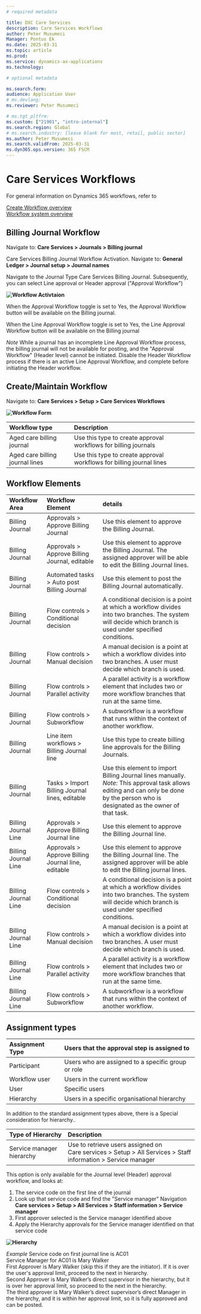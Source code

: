 ```yaml
---
# required metadata

title: DXC Care Services 
description: Care Services Workflows
author: Peter Musumeci 
Manager: Pontus Ek
ms.date: 2025-03-31
ms.topic: article
ms.prod: 
ms.service: dynamics-ax-applications
ms.technology: 

# optional metadata

ms.search.form: 
audience: Application User
# ms.devlang: 
ms.reviewer: Peter Musumeci 

# ms.tgt_pltfrm: 
ms.custom: ["21901", "intro-internal"]
ms.search.region: Global
# ms.search.industry: [leave blank for most, retail, public sector]
ms.author: Peter Musumeci
ms.search.validFrom: 2025-03-31
ms.dyn365.ops.version: 365 FSCM
---
```



# Care Services Workflows

For general information on Dynamics 365 workflows, refer to 

[Create Workflow overview](https://learn.microsoft.com/en-us/dynamics365/fin-ops-core/fin-ops/organization-administration/create-workflow)<br>
[Workflow system overview](https://learn.microsoft.com/en-us/dynamics365/fin-ops-core/fin-ops/organization-administration/overview-workflow-system)

## Billing Journal Workflow

Navigate to:  **Care Services > Journals > Billing journal**

Care Services Billing Journal Workflow Activation. Navigate to:  **General Ledger > Journal setup > Journal names**

Navigate to the Journal Type Care Services Billing Journal.  Subsequently, you can select Line approval or Header approval ("Approval Workflow")

**![Workflow Activtaion](../IMAGES/Workflow.png)**

When the Approval Workflow toggle is set to Yes, the Approval Workflow button will be available on the Billing journal.  

When the Line Approval Workflow toggle is set to Yes, the Line Approval Workflow button will be available on the Billing journal

*Note* While a journal has an incomplete Line Approval Workflow process, the billing journal will not be available for posting, and the "Approval Workflow" (Header level) cannot be initiated. Disable the Header Workflow process if there is an active Line Approval Workflow, and complete before initiating the Header workflow.

## Create/Maintain Workflow

Navigate to:  **Care Services > Setup > Care Services Workflows**

**![Workflow Form](../IMAGES/Care-Services-workflow-page.png)**

**Workflow type**         | **Description**         
:-----            |:------------------------  
Aged care billing journal                  | Use this type to create approval workflows for billing journals  |
Aged care billing journal lines          | Use this type to create approval workflows for billing journal lines |

## Workflow Elements

**Workflow Area**         | **Workflow Element**         | **details** 
:----------------------            |:------------------------  |:------------------------  
Billing Journal |Approvals > Approve Billing Journal|Use this element to approve the Billing Journal.
Billing Journal |Approvals > Approve Billing Journal, editable|Use this element to approve the Billing Journal. The assigned approver will be able to edit the Billing Journal lines.
Billing Journal |Automated tasks > Auto post Billing Journal|Use this element to post the Billing Journal automatically.
Billing Journal |Flow controls > Conditional decision|A conditional decision is a point at which a workflow divides into two branches. The system will decide which branch is used under specified conditions. 
Billing Journal |Flow controls > Manual decision|A manual decision is a point at which a workflow divides into two branches. A user must decide which branch is used. 
Billing Journal |Flow controls > Parallel activity|A parallel activity is a workflow element that includes two or more workflow branches that run at the same time.
Billing Journal |Flow controls > Subworkflow|A subworkflow is a workflow that runs within the context of another workflow. 
Billing Journal |Line item workflows > Billing Journal line|Use this type to create billing line approvals for the Billing Journals.
Billing Journal |Tasks > Import Billing Journal lines, editable|Use this element to import Billing Journal lines manually. <br>*Note:* This approval task allows editing and can only be done by the person who is designated as the owner of that task.
Billing Journal Line |Approvals > Approve Billing Journal line|Use this element to approve the Billing Journal line. 
Billing Journal Line |Approvals > Approve Billing Journal line, editable|Use this element to approve the Billing Journal line. The assigned approver will be able to edit the Billing journal lines.
Billing Journal Line |Flow controls > Conditional decision|A conditional decision is a point at which a workflow divides into two branches. The system will decide which branch is used under specified conditions. 
Billing Journal Line |Flow controls > Manual decision|A manual decision is a point at which a workflow divides into two branches. A user must decide which branch is used. 
Billing Journal Line |Flow controls > Parallel activity|A parallel activity is a workflow element that includes two or more workflow branches that run at the same time.
Billing Journal Line |Flow controls > Subworkflow|A subworkflow is a workflow that runs within the context of another workflow. 

## Assignment types 

**Assignment Type**         | **Users that the approval step is assigned to**            
:-----            |:------------------------  
Participant|Users who are assigned to a specific group or role|
Workflow user|Users in the current workflow|
User|Specific users|
Hierarchy|Users in a specific organisational hierarchy|

In addition to the standard assignment types above, there is a  Special consideration for hierarchy.. 

**Type of Hierarchy**         | **Description** 
:-----            |:------------------------  
Service manager hierarchy| Use to retrieve users assigned on <br> Care services > Setup > All Services > Staff information > Service manager

This option is only available for the Journal level (Header) approval workflow, and looks at: 
1.	The service code on the first line of the journal
2.	Look up that service code and find the "Service manager" Navigation  **Care services > Setup > All Services > Staff information > Service manager**
3.	First approver selected is the Service manager identified above
4.	Apply the Hierarchy approvals for the Service manager identified on that service code

**![Hierarchy](../IMAGES/Hierarchy.png)**

*Example*
Service code on first journal line is AC01<br>
Service Manager for AC01 is Mary Walker <br>
First Approver is Mary Walker (skip this if they are the initiator). If it is over the user's approval limit, proceed to the next in hierarchy. <br>
Second Approver is Mary Walker’s direct supervisor in the hierarchy, but it is over her approval limit, so  proceed to the next in the hierarchy.<br>
The third approver is Mary Walker’s direct supervisor’s direct Manager in the hierarchy, and it is within her approval limit, so it is fully approved and can be posted.<br>
